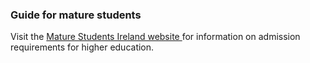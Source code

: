 ###  **Guide for mature students**

Visit the [ Mature Students Ireland website ](http://www.maturestudents.ie/)
for information on admission requirements for higher education.
